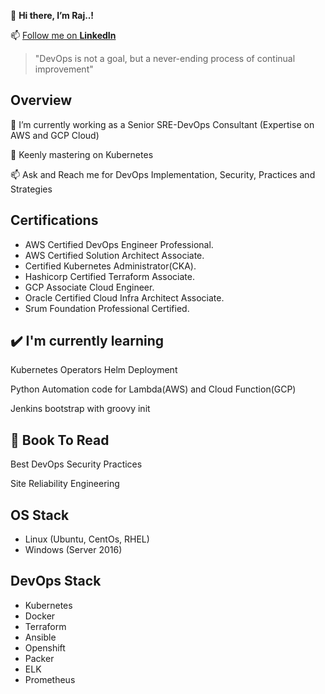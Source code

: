 

👋 **Hi there, I’m Raj..!**

📫 [Follow me on **LinkedIn**](https://www.linkedin.com/in/esakkiraj-karthi/)

> "DevOps is not a goal, but a never-ending process of continual improvement"


## Overview

🔭 I’m currently working as a Senior SRE-DevOps Consultant (Expertise on AWS and GCP Cloud)

🌱 Keenly mastering on Kubernetes

📫 Ask and Reach me for DevOps Implementation, Security, Practices and Strategies


## Certifications

- AWS Certified DevOps Engineer Professional.
- AWS Certified Solution Architect Associate.
- Certified Kubernetes Administrator(CKA).
- Hashicorp Certified Terraform Associate.
- GCP Associate Cloud Engineer.
- Oracle Certified Cloud Infra Architect Associate.
- Srum Foundation Professional Certified.

## ✔️ I'm currently learning

Kubernetes Operators Helm Deployment

Python Automation code for Lambda(AWS) and Cloud Function(GCP)

Jenkins bootstrap with groovy init

## 📘 Book To Read

Best DevOps Security Practices

Site Reliability Engineering

## OS Stack

- Linux (Ubuntu, CentOs, RHEL)
- Windows (Server 2016)

## DevOps Stack

- Kubernetes
- Docker
- Terraform
- Ansible
- Openshift
- Packer
- ELK
- Prometheus

